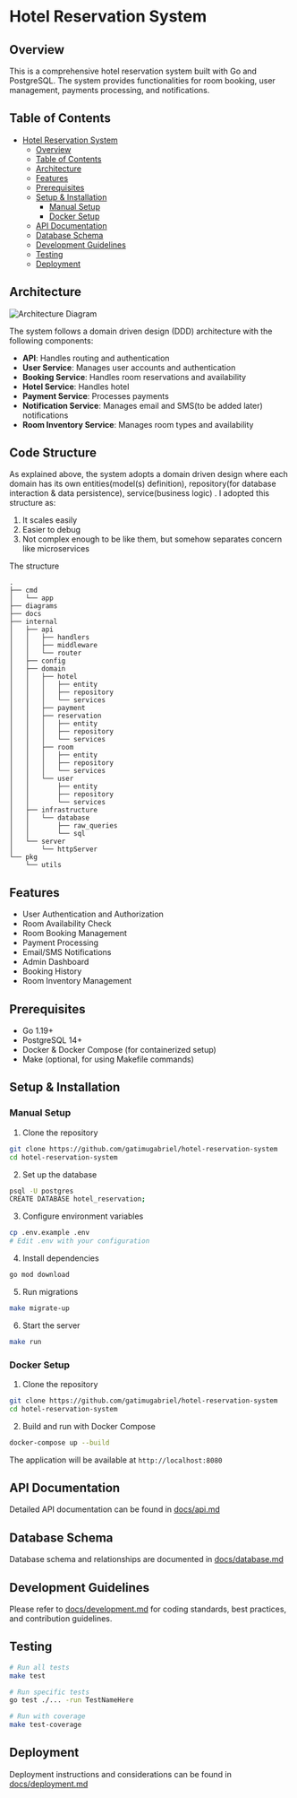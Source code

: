 # Hotel Reservation System

## Overview
This is a comprehensive hotel reservation system built with Go and PostgreSQL. The system provides functionalities for room booking, user management, payments processing, and notifications.

## Table of Contents
- [Hotel Reservation System](#hotel-reservation-system)
  - [Overview](#overview)
  - [Table of Contents](#table-of-contents)
  - [Architecture](#architecture)
  - [Features](#features)
  - [Prerequisites](#prerequisites)
  - [Setup \& Installation](#setup--installation)
    - [Manual Setup](#manual-setup)
    - [Docker Setup](#docker-setup)
  - [API Documentation](#api-documentation)
  - [Database Schema](#database-schema)
  - [Development Guidelines](#development-guidelines)
  - [Testing](#testing)
  - [Deployment](#deployment)

## Architecture
![Architecture Diagram](docs/images/architecture.png)

The system follows a domain driven design (DDD) architecture with the following components:
- **API**: Handles routing and authentication
- **User Service**: Manages user accounts and authentication
- **Booking Service**: Handles room reservations and availability
- **Hotel Service**: Handles hotel
- **Payment Service**: Processes payments 
- **Notification Service**: Manages email and SMS(to be added later) notifications
- **Room Inventory Service**: Manages room types and availability

## Code Structure
As explained above, the system adopts a domain driven design where each domain has its own entities(model(s) definition), repository(for database interaction & data persistence), service(business logic) 
. I adopted this structure as:
  1. It scales easily
  2. Easier to debug
  3. Not complex enough to be like them, but somehow separates concern like microservices

The structure
```plaintext
.
├── cmd
│   └── app
├── diagrams
├── docs
├── internal
│   ├── api
│   │   ├── handlers
│   │   ├── middleware
│   │   └── router
│   ├── config
│   ├── domain
│   │   ├── hotel
│   │   │   ├── entity
│   │   │   ├── repository
│   │   │   └── services
│   │   ├── payment
│   │   ├── reservation
│   │   │   ├── entity
│   │   │   ├── repository
│   │   │   └── services
│   │   ├── room
│   │   │   ├── entity
│   │   │   ├── repository
│   │   │   └── services
│   │   └── user
│   │       ├── entity
│   │       ├── repository
│   │       └── services
│   ├── infrastructure
│   │   └── database
│   │       ├── raw_queries
│   │       └── sql
│   └── server
│       └── httpServer
└── pkg
    └── utils

```


## Features
- User Authentication and Authorization
- Room Availability Check
- Room Booking Management
- Payment Processing
- Email/SMS Notifications
- Admin Dashboard
- Booking History
- Room Inventory Management

## Prerequisites
- Go 1.19+
- PostgreSQL 14+
- Docker & Docker Compose (for containerized setup)
- Make (optional, for using Makefile commands)

## Setup & Installation

### Manual Setup
1. Clone the repository
```bash
git clone https://github.com/gatimugabriel/hotel-reservation-system
cd hotel-reservation-system
```

2. Set up the database
```bash
psql -U postgres
CREATE DATABASE hotel_reservation;
```

3. Configure environment variables
```bash
cp .env.example .env
# Edit .env with your configuration
```

4. Install dependencies
```bash
go mod download
```

5. Run migrations
```bash
make migrate-up
```

6. Start the server
```bash
make run
```

### Docker Setup
1. Clone the repository
```bash
git clone https://github.com/gatimugabriel/hotel-reservation-system
cd hotel-reservation-system
```

2. Build and run with Docker Compose
```bash
docker-compose up --build
```

The application will be available at `http://localhost:8080`

## API Documentation
Detailed API documentation can be found in [docs/api.md](docs/api.md)

## Database Schema
Database schema and relationships are documented in [docs/database.md](docs/database.md)

## Development Guidelines
Please refer to [docs/development.md](docs/development.md) for coding standards, best practices, and contribution guidelines.

## Testing
```bash
# Run all tests
make test

# Run specific tests
go test ./... -run TestNameHere

# Run with coverage
make test-coverage
```

## Deployment
Deployment instructions and considerations can be found in [docs/deployment.md](docs/deployment.md)